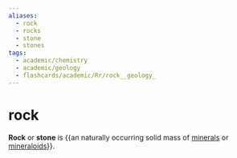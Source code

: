 ```yaml
---
aliases:
  - rock
  - rocks
  - stone
  - stones
tags:
  - academic/chemistry
  - academic/geology
  - flashcards/academic/Rr/rock__geology_
---
```


# rock

__Rock__ or __stone__ is {{an naturally occurring solid mass of [minerals](mineral.md) or [mineraloids](mineraloid.md)}}. <!--SR:!2023-06-09,14,150-->
